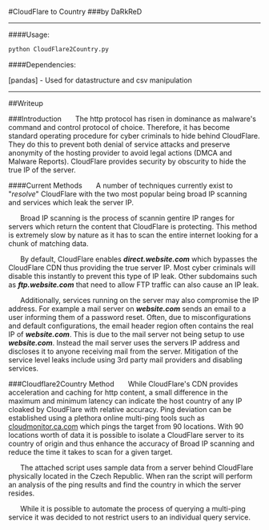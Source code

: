 #CloudFlare to Country
###by DaRkReD

---
####Usage:

```python
python CloudFlare2Country.py
```
####Dependencies:

[pandas] - Used for datastructure and csv manipulation

---
##Writeup

###Introduction
&nbsp;&nbsp;&nbsp;&nbsp;&nbsp;&nbsp;The http protocol has risen in dominance as malware's command and control protocol of choice. Therefore, it has become standard operating procedure for cyber criminals to hide behind CloudFlare. They do this to prevent both denial of service attacks and preserve anonymity of the hosting provider to avoid legal actions (DMCA and Malware Reports). CloudFlare provides security by obscurity to hide the true IP of the server.

####Current Methods
&nbsp;&nbsp;&nbsp;&nbsp;&nbsp;&nbsp;A number of techniques currently exist to "*resolve*" CloudFlare with the two most popular being broad IP scanning and services which leak the server IP.

&nbsp;&nbsp;&nbsp;&nbsp;&nbsp;&nbsp;Broad IP scanning is the process of scannin gentire IP ranges for servers which return the content that CloudFlare is protecting. This method is extremely slow by nature as it has to scan the entire internet looking for a chunk of matching data.


&nbsp;&nbsp;&nbsp;&nbsp;&nbsp;&nbsp;By default, CloudFlare enables __*direct.website.com*__ which bypasses the CloudFlare CDN thus providing the true server IP. Most cyber criminals will disable this instantly to prevent this type of IP leak. Other subdomains such as __*ftp.website.com*__ that need to allow FTP traffic can also cause an IP leak.

&nbsp;&nbsp;&nbsp;&nbsp;&nbsp;&nbsp;Additionally, services running on the server may also compromise the IP address. For example a mail server on __*website.com*__ sends an email to a user informing them of a password reset. Often, due to misconfigurations and default configurations, the email header region often contains the real IP of __*website.com*__. This is due to the mail server not being setup to use __*website.com*__. Instead the mail server uses the servers IP address and discloses it to anyone receiving mail from the server. Mitigation of the service level leaks include using 3rd party mail providers and disabling services.

###Cloudflare2Country Method
&nbsp;&nbsp;&nbsp;&nbsp;&nbsp;&nbsp;While CloudFlare's CDN provides acceleration and caching for http content, a small difference in the maximum and minimum latency can indicate the host country of any IP cloaked by CloudFlare with relative accuracy. Ping deviation can be established using a plethora online multi-ping tools such as [cloudmonitor.ca.com](http://cloudmonitor.ca.com/en/ping.php "CA Multiping") which pings the target from 90 locations. With 90 locations worth of data it is possible to isolate a CloudFlare server to its country of origin and thus enhance the accuracy of Broad IP scanning and reduce the time it takes to scan for a given target.

&nbsp;&nbsp;&nbsp;&nbsp;&nbsp;&nbsp;The attached script uses sample data from a server behind CloudFlare physically located in the Czech Republic. When ran the script will perform an analysis of the ping results and find the country in which the server resides.

&nbsp;&nbsp;&nbsp;&nbsp;&nbsp;&nbsp;While it is possible to automate the process of querying a multi-ping service it was decided to not restrict users to an individual query service.